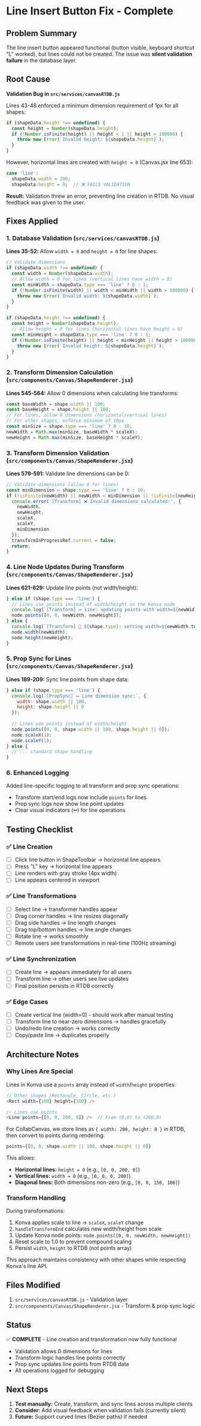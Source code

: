 # Line Insert Button Fix - Complete

## Problem Summary
The line insert button appeared functional (button visible, keyboard shortcut "L" worked), but lines could not be created. The issue was **silent validation failure** in the database layer.

## Root Cause
**Validation Bug in `src/services/canvasRTDB.js`**

Lines 43-48 enforced a minimum dimension requirement of 1px for all shapes:

```javascript
if (shapeData.height !== undefined) {
  const height = Number(shapeData.height);
  if (!Number.isFinite(height) || height < 1 || height > 100000) {
    throw new Error(`Invalid height: ${shapeData.height}`);
  }
}
```

However, horizontal lines are created with `height = 0` (Canvas.jsx line 653):

```javascript
case 'line':
  shapeData.width = 200;
  shapeData.height = 0;  // ❌ FAILS VALIDATION
```

**Result:** Validation threw an error, preventing line creation in RTDB. No visual feedback was given to the user.

## Fixes Applied

### 1. Database Validation (`src/services/canvasRTDB.js`)
**Lines 35-52:** Allow `width = 0` and `height = 0` for line shapes:

```javascript
// Validate dimensions
if (shapeData.width !== undefined) {
  const width = Number(shapeData.width);
  // Allow width = 0 for lines (vertical lines have width = 0)
  const minWidth = shapeData.type === 'line' ? 0 : 1;
  if (!Number.isFinite(width) || width < minWidth || width > 100000) {
    throw new Error(`Invalid width: ${shapeData.width}`);
  }
}

if (shapeData.height !== undefined) {
  const height = Number(shapeData.height);
  // Allow height = 0 for lines (horizontal lines have height = 0)
  const minHeight = shapeData.type === 'line' ? 0 : 1;
  if (!Number.isFinite(height) || height < minHeight || height > 100000) {
    throw new Error(`Invalid height: ${shapeData.height}`);
  }
}
```

### 2. Transform Dimension Calculation (`src/components/Canvas/ShapeRenderer.jsx`)
**Lines 545-564:** Allow 0 dimensions when calculating line transforms:

```javascript
const baseWidth = shape.width || 100;
const baseHeight = shape.height || 100;
// For lines, allow 0 dimensions (horizontal/vertical lines)
// For other shapes, enforce minimum of 10px
const minSize = shape.type === 'line' ? 0 : 10;
newWidth = Math.max(minSize, baseWidth * scaleX);
newHeight = Math.max(minSize, baseHeight * scaleY);
```

### 3. Transform Dimension Validation (`src/components/Canvas/ShapeRenderer.jsx`)
**Lines 579-591:** Validate line dimensions can be 0:

```javascript
// Validate dimensions (allow 0 for lines)
const minDimension = shape.type === 'line' ? 0 : 10;
if (!isFinite(newWidth) || newWidth < minDimension || !isFinite(newHeight) || newHeight < minDimension) {
  console.error('[Transform] ❌ Invalid dimensions calculated:', {
    newWidth,
    newHeight,
    scaleX,
    scaleY,
    minDimension
  });
  transformInProgressRef.current = false;
  return;
}
```

### 4. Line Node Updates During Transform (`src/components/Canvas/ShapeRenderer.jsx`)
**Lines 621-629:** Update line points (not width/height):

```javascript
} else if (shape.type === 'line') {
  // Lines use points instead of width/height on the Konva node
  console.log(`[Transform] ➖ Line: updating points with width=${newWidth.toFixed(1)}, height=${newHeight.toFixed(1)}`);
  node.points([0, 0, newWidth, newHeight]);
} else {
  console.log(`[Transform] 📐 ${shape.type}: setting width=${newWidth.toFixed(1)}, height=${newHeight.toFixed(1)}`);
  node.width(newWidth);
  node.height(newHeight);
}
```

### 5. Prop Sync for Lines (`src/components/Canvas/ShapeRenderer.jsx`)
**Lines 189-209:** Sync line points from shape data:

```javascript
} else if (shape.type === 'line') {
  console.log(`[PropSync] ➖ Line dimension sync:`, {
    width: shape.width || 100,
    height: shape.height || 0
  });
  
  // Lines use points instead of width/height
  node.points([0, 0, shape.width || 100, shape.height || 0]);
  node.scaleX(1);
  node.scaleY(1);
} else {
  // ... standard shape handling
}
```

### 6. Enhanced Logging
Added line-specific logging to all transform and prop sync operations:
- Transform start/end logs now include `points` for lines
- Prop sync logs now show line point updates
- Clear visual indicators (➖) for line operations

## Testing Checklist

### ✅ Line Creation
- [ ] Click line button in ShapeToolbar → horizontal line appears
- [ ] Press "L" key → horizontal line appears  
- [ ] Line renders with gray stroke (4px width)
- [ ] Line appears centered in viewport

### ✅ Line Transformations
- [ ] Select line → transformer handles appear
- [ ] Drag corner handles → line resizes diagonally
- [ ] Drag side handles → line length changes
- [ ] Drag top/bottom handles → line angle changes
- [ ] Rotate line → works smoothly
- [ ] Remote users see transformations in real-time (100Hz streaming)

### ✅ Line Synchronization
- [ ] Create line → appears immediately for all users
- [ ] Transform line → other users see live updates
- [ ] Final position persists in RTDB correctly

### ✅ Edge Cases
- [ ] Create vertical line (width=0) - should work after manual testing
- [ ] Transform line to near-zero dimensions → handles gracefully
- [ ] Undo/redo line creation → works correctly
- [ ] Copy/paste line → duplicates properly

## Architecture Notes

### Why Lines Are Special
Lines in Konva use a `points` array instead of `width`/`height` properties:

```javascript
// Other shapes (Rectangle, Circle, etc.)
<Rect width={100} height={100} />

// Lines use points
<Line points={[0, 0, 200, 0]} />  // From (0,0) to (200,0)
```

For CollabCanvas, we store lines as `{ width: 200, height: 0 }` in RTDB, then convert to points during rendering:

```javascript
points={[0, 0, shape.width || 100, shape.height || 0]}
```

This allows:
- **Horizontal lines:** `height = 0` (e.g., `[0, 0, 200, 0]`)
- **Vertical lines:** `width = 0` (e.g., `[0, 0, 0, 200]`)
- **Diagonal lines:** Both dimensions non-zero (e.g., `[0, 0, 150, 100]`)

### Transform Handling
During transformations:
1. Konva applies scale to line → `scaleX`, `scaleY` change
2. `handleTransformEnd` calculates new width/height from scale
3. Update Konva node points: `node.points([0, 0, newWidth, newHeight])`
4. Reset scale to 1.0 to prevent compound scaling
5. Persist `width`, `height` to RTDB (not points array)

This approach maintains consistency with other shapes while respecting Konva's line API.

## Files Modified
1. `src/services/canvasRTDB.js` - Validation layer
2. `src/components/Canvas/ShapeRenderer.jsx` - Transform & prop sync logic

## Status
✅ **COMPLETE** - Line creation and transformation now fully functional
- Validation allows 0 dimensions for lines
- Transform logic handles line points correctly
- Prop sync updates line points from RTDB data
- All operations logged for debugging

## Next Steps
1. **Test manually:** Create, transform, and sync lines across multiple clients
2. **Consider:** Add visual feedback when validation fails (currently silent)
3. **Future:** Support curved lines (Bezier paths) if needed


